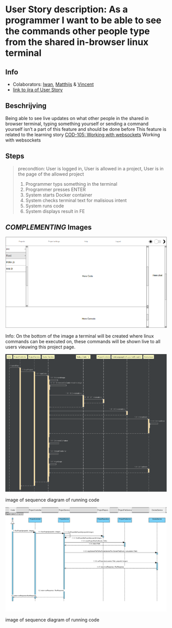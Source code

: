 # User Story description: As a programmer I want to be able to see the commands other people type from the shared in-browser linux terminal


## Info
* Colaborators: [Iwan](https://github.com/webbasedcode/documentation/blob/main/doc/members/Iwan.md), [Matthijs](https://github.com/webbasedcode/documentation/blob/main/doc/members/Matthijs.md) & [Vincent](https://github.com/webbasedcode/documentation/blob/main/doc/members/Vincent.md) 
* [link to jira of User Story](https://codelaborative.atlassian.net/browse/COD-51)

## Beschrijving 
Being able to see live updates on what other people in the shared in browser terminal, typing something yourself or sending a command yourself isn’t a part of this feature and should be done before
This feature is related to the learning story [COD-105: Working with websockets](https://codelaborative.atlassian.net/browse/COD-105) Working with websockets


## Steps
> precondtion: User is logged in, User is allowed in a project, User is in the page of the allowed project
> 1. Programmer typs something in the terminal
> 2. Programmer presses ENTER
> 3. System starts Docker container
> 4. System checks terminal text for malisious intent
> 5. System runs code
> 6. System displays result in FE


## *COMPLEMENTING* Images
![link to wireframe of projectpage](https://github.com/webbasedcode/documentation/blob/main/doc/wireframes/projectpage.png)

Info: On the bottom of the image a terminal will be created where linux commands can be executed on, these commands will be shown live to all users vieuwing this project page.

![link to image of sequence diagram of running code](https://github.com/webbasedcode/documentation/blob/main/doc/model/Sequence_diagram/DockerRunProject.png)

image of sequence diagram of running code

![link to image of sequence diagram of running code](https://github.com/webbasedcode/documentation/blob/main/doc/model/Sequence_diagram/sequence%20diagram%20-%20codelaborative%20-%20Coder.png)

image of sequence diagram of running code

<!-- ## *EXTRA* Code
```{coding language}
{code} 
```

> voorbeeld: 
> ```js
> function onload() {
>        let user = window.location.href.replace("http://localhost:3000/login", "");
>        if (user.length > 6) {
>            store.dispatch(userToken(user.replace("?user=", "")));
>            redirect();
>        } 
>    }
> ``` -->
